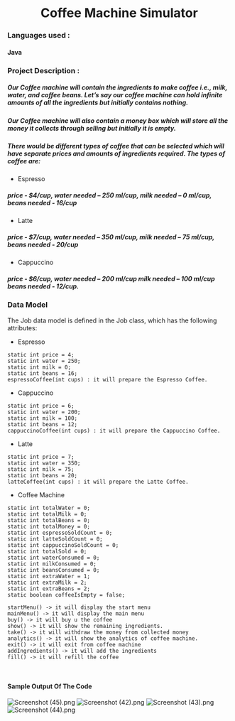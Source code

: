 <h1 align = "center"> Coffee Machine Simulator </h1>

### Languages used :
#### Java

### Project Description :
##### Our Coffee machine will contain the ingredients to make coffee i.e., milk, water, and coffee beans. Let’s say our coffee machine can hold infinite amounts of all the ingredients but initially contains nothing.
##### Our Coffee machine will also contain a money box which will store all the money it collects through selling but initially it is empty.
##### There would be different types of coffee that can be selected which will have separate prices and amounts of ingredients required. The types of coffee are:
* Espresso
##### price - $4/cup, water needed – 250 ml/cup, milk needed – 0 ml/cup, beans needed - 16/cup
* Latte
##### price - $7/cup, water needed – 350 ml/cup, milk needed – 75 ml/cup, beans needed - 20/cup
* Cappuccino
##### price - $6/cup, water needed – 200 ml/cup milk needed – 100 ml/cup beans needed - 12/cup.

### Data Model
The Job data model is defined in the Job class, which has the following attributes:
* Espresso
```
static int price = 4;
static int water = 250;
static int milk = 0;
static int beans = 16;
espressoCoffee(int cups) : it will prepare the Espresso Coffee.
```
* Cappuccino
```
static int price = 6;
static int water = 200;
static int milk = 100;
static int beans = 12;
cappuccinoCoffee(int cups) : it will prepare the Cappuccino Coffee.
```
* Latte
```
static int price = 7;
static int water = 350;
static int milk = 75;
static int beans = 20;
latteCoffee(int cups) : it will prepare the Latte Coffee.
```

* Coffee Machine
```
static int totalWater = 0;
static int totalMilk = 0;
static int totalBeans = 0;
static int totalMoney = 0;
static int espressoSoldCount = 0;
static int latteSoldCount = 0;
static int cappuccinoSoldCount = 0;
static int totalSold = 0;
static int waterConsumed = 0;
static int milkConsumed = 0;
static int beansConsumed = 0;
static int extraWater = 1;
static int extraMilk = 2;
static int extraBeans = 2;
static boolean coffeeIsEmpty = false;

startMenu() -> it will display the start menu 
mainMenu() -> it will display the main menu
buy() -> it will buy u the coffee
show() -> it will show the remaining ingredients.
take() -> it will withdraw the money from collected money
analytics() -> it will show the analytics of coffee machine.
exit() -> it will exit from coffee machine
addIngredients() -> it will add the ingredients
fill() -> it will refill the coffee

```
<br>

#### Sample Output Of The Code

![Screenshot (45).png](..%2F..%2F..%2FOneDrive%2FPictures%2FScreenshots%2FScreenshot%20%2845%29.png)
![Screenshot (42).png](..%2F..%2F..%2FOneDrive%2FPictures%2FScreenshots%2FScreenshot%20%2842%29.png)
![Screenshot (43).png](..%2F..%2F..%2FOneDrive%2FPictures%2FScreenshots%2FScreenshot%20%2843%29.png)
![Screenshot (44).png](..%2F..%2F..%2FOneDrive%2FPictures%2FScreenshots%2FScreenshot%20%2844%29.png)


